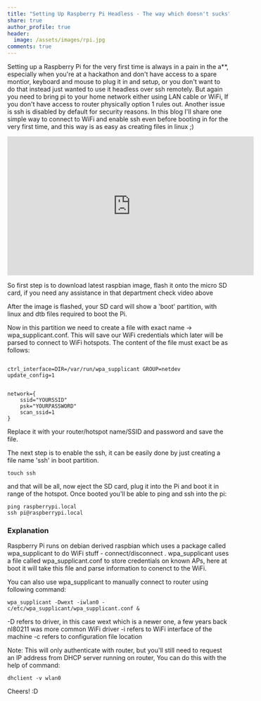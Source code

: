 ```yaml
---
title: "Setting Up Raspberry Pi Headless - The way which doesn't sucks"
share: true
author_profile: true
header:
  image: /assets/images/rpi.jpg
comments: true  
---
```


Setting up a Raspberry Pi for the very first time is always in a pain in the a**, especially when you're at a hackathon and don't have access to a spare montior, keyboard and mouse to plug it in and setup, or you don't want to do that instead just wanted to use it headless over ssh remotely. But again you need to bring pi to your home network either using LAN cable or WiFi, If you don't have access to router physically option 1 rules out. Another issue is ssh is disabled by default for security reasons. In this blog I'll share one simple way to connect to WiFi and enable ssh even before booting in for the very first time, and this way is as easy as creating files in linux ;)

<iframe width="560" height="315" src="https://www.youtube.com/embed/TYSKECcTr7c" frameborder="0" allow="accelerometer; autoplay; encrypted-media; gyroscope; picture-in-picture" allowfullscreen></iframe>


So first step is to download latest raspbian image, flash it onto the micro SD card, if you need any assistance in that department check video above

After the image is flashed, your SD card will show a 'boot' partition, with linux and dtb files required to boot the Pi.

Now in this partition we need to create a file with exact name -> wpa_supplicant.conf. This will save our WiFi credentials which later will be parsed to connect to WiFi hotspots. The content of the file must exact be as follows:

```

ctrl_interface=DIR=/var/run/wpa_supplicant GROUP=netdev
update_config=1

 
network={
    ssid="YOURSSID"
    psk="YOURPASSWORD"
    scan_ssid=1
}

```

Replace it with your router/hotspot name/SSID and password and save the file.

The next step is to enable the ssh, it can be easily done by just creating a file name 'ssh' in boot partition.

```
touch ssh
```

and that will be all, now eject the SD card, plug it into the Pi and boot it in range of the hotspot. Once booted you'll be able to ping and ssh into the pi:

```
ping raspberrypi.local
ssh pi@raspberrypi.local
```

### Explanation

Raspberry Pi runs on debian derived raspbian which uses a package called wpa_supplicant to do WiFi stuff - connect/disconnect . wpa_supplicant uses a file called wpa_supplicant.conf to store credentials on known APs, here at boot it will take this file and parse information to conenct to the WiFi.

You can also use wpa_supplicant to manually connect to router using following command:

 ```
 wpa_supplicant -Dwext -iwlan0 -c/etc/wpa_supplicant/wpa_supplicant.conf &
 ```

 -D refers to driver, in this case wext which is a newer one, a few years back nl80211 was more common WiFi driver
 -i refers to WiFi interface of the machine
 -c refers to configuration file location

Note: This will only authenticate with router, but you'll still need to request an IP address from DHCP server running on router, You can do this with the help of command:

```
dhclient -v wlan0
```

Cheers! :D
